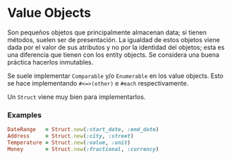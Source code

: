 # Value Objects
Son pequeños objetos que principalmente almacenan data; si tienen métodos, suelen ser de presentación.
La igualdad de estos objetos viene dada  por el valor de sus atributos y no por la identidad del objetos; esta es una diferencia que tienen con los entity objects.
Se considera una buena práctica hacerlos inmutables.

Se suele implementar `Comparable` y/o `Enumerable` en los value objects. Esto se hace implementando `#<=>(other)` e `#each` respectivamente.

Un `Struct` viene muy bien para implementarlos.

### Examples
```ruby
DateRange   = Struct.new(:start_date, :end_date)
Address     = Struct.new(:city, :street)
Temperature = Struct.new(:value, :unit)
Money       = Struct.new(:fractional, :currency)
```